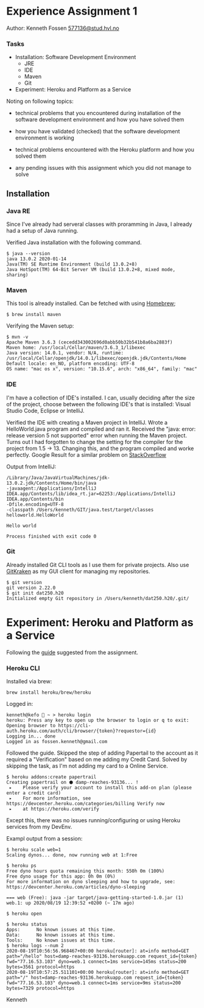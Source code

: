 # Experience Assignment 1

Author: Kenneth Fossen 577136@stud.hvl.no

### Tasks

* Installation: Software Development Environment
    * JRE
    * IDE 
    * Maven
    * Git
* Experiment: Heroku and Platform as a Service

Noting on following topics:

* technical problems that you encountered during installation of the software development environment
and how you have solved them

* how you have validated (checked) that the software development environment is working

* technical problems encountered with the Heroku platform and how you solved them

* any pending issues with this assignment which you did not manage to solve

## Installation

### Java RE

Since I've already had serveral classes with proramming in Java, I already had a setup of Java running.

Verified Java installation with the following command.

```
$ java --version
java 13.0.2 2020-01-14
Java(TM) SE Runtime Environment (build 13.0.2+8)
Java HotSpot(TM) 64-Bit Server VM (build 13.0.2+8, mixed mode, sharing)
```


### Maven

This tool is already installed. Can be fetched with using [Homebrew](https://brew.sh/);

```
$ brew install maven
````

Verifying the Maven setup:

```
$ mvn -v
Apache Maven 3.6.3 (cecedd343002696d0abb50b32b541b8a6ba2883f)
Maven home: /usr/local/Cellar/maven/3.6.3_1/libexec
Java version: 14.0.1, vendor: N/A, runtime: /usr/local/Cellar/openjdk/14.0.1/libexec/openjdk.jdk/Contents/Home
Default locale: en_NO, platform encoding: UTF-8
OS name: "mac os x", version: "10.15.6", arch: "x86_64", family: "mac"
```

### IDE

I'm have a collection of IDE's installed. I can, usually deciding after the size of the project, choose between the following IDE's that is installed: Visual Studio Code, Eclipse or IntelliJ.

Verified the IDE with creating a Maven project in IntelliJ.
Wrote a HelloWorld.java program and compiled and ran it.
Received the "java: error: release version 5 not supported" error when running the Maven project.
Turns out I had forgotten to change the setting for the compiler for the project from 1.5 -> 13. 
Changing this, and the program compiled and worke perfectly.
Google Result for a similar problem on [StackOverflow](https://stackoverflow.com/questions/59601077/intellij-errorjava-error-release-version-5-not-supported)

Output from IntelliJ:
```
/Library/Java/JavaVirtualMachines/jdk-13.0.2.jdk/Contents/Home/bin/java 
-javaagent:/Applications/IntelliJ IDEA.app/Contents/lib/idea_rt.jar=62253:/Applications/IntelliJ IDEA.app/Contents/bin 
-Dfile.encoding=UTF-8 
-classpath /Users/kenneth/GIT/java.test/target/classes helloworld.HelloWorld

Hello world

Process finished with exit code 0
```


### Git

Already installed Git CLI tools as I use them for private projects.
Also use [GitKraken](https://www.gitkraken.com/) as my GUI client for managing my repositories.

```
$ git version
git version 2.22.0
$ git init dat250.h20
Initialized empty Git repository in /Users/kenneth/dat250.h20/.git/
```

# Experiment: Heroku and Platform as a Service

Following the [guide](https://devcenter.heroku.com/articles/getting-started-with-java) suggested from the assignment.


### Heroku CLI

Installed via brew:
```
brew install heroku/brew/heroku
```

Logged in:
```
kenneth@kefo  ~ > heroku login
heroku: Press any key to open up the browser to login or q to exit: 
Opening browser to https://cli-auth.heroku.com/auth/cli/browser/{token}?requestor={id}
Logging in... done
Logged in as fossen.kenneth@gmail.com
```

Followed the guide.
Skipped the step of adding Papertail to the account as it required a "Verification" based on me adding my Credit Card.
Solved by skipping the task, as I'm not adding my card to a Online Service.

```
$ heroku addons:create papertrail
Creating papertrail on ⬢ damp-reaches-93136... !
 ▸    Please verify your account to install this add-on plan (please enter a credit card)
 ▸    For more information, see https://devcenter.heroku.com/categories/billing Verify now
 ▸    at https://heroku.com/verify
```

Except this, there was no issues running/configuring or using Heroku services from my DevEnv.

Exampl output from a session:
```
$ heroku scale web=1
Scaling dynos... done, now running web at 1:Free

$ heroku ps 
Free dyno hours quota remaining this month: 550h 0m (100%)
Free dyno usage for this app: 0h 0m (0%)
For more information on dyno sleeping and how to upgrade, see:
https://devcenter.heroku.com/articles/dyno-sleeping

=== web (Free): java -jar target/java-getting-started-1.0.jar (1)
web.1: up 2020/08/19 12:39:52 +0200 (~ 17m ago)

$ heroku open 

$ heroku status 
Apps:      No known issues at this time.
Data:      No known issues at this time.
Tools:     No known issues at this time.
$ heroku logs --num 2
2020-08-19T10:56:56.968467+00:00 heroku[router]: at=info method=GET path="/hello" host=damp-reaches-93136.herokuapp.com request_id={token} fwd="77.16.53.103" dyno=web.1 connect=1ms service=145ms status=200 bytes=3561 protocol=https
2020-08-19T10:57:25.511101+00:00 heroku[router]: at=info method=GET path="/" host=damp-reaches-93136.herokuapp.com request_id={token} fwd="77.16.53.103" dyno=web.1 connect=1ms service=9ms status=200 bytes=7329 protocol=https
```

Kenneth 
 

